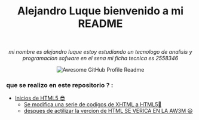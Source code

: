 
<h1 align="center">
  Alejandro Luque  bienvenido a mi README </h1>
  <img  align="center" src="https://media.giphy.com/media/hvEdKpliYKcY0s4Pak/giphy.gif" alt="">
<div align="center">


<br>

<i>mi nombre es alejandro luque estoy estudiando un tecnologo de analisis y programacion sofware en el sena mi ficha tecnica es 2558346 </i>


<img alt="Awesome GitHub Profile Readme" src="assets/agpr.gif"> </img>


</div>

### que se realizo en este repositorio ? :
  - [Inicios de HTML5 😎 ](#Inicios-de-HTML5-)
      - [Se modifica una serie de codigos de XHTML a HTML5🤖](#Se-modifica-una-serie-de-codigos-de-XHTML-a-HTML5-)
      - [despues de actilizar la vercion de HTML SE VERICA EN LA AW3M 😃](#despues-de-actilizar-la-vercion-de-HTML-SE-VERICA-EN-LA-AW3M-)
      
